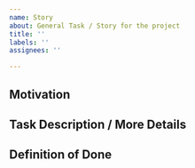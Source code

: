 ```yaml
---
name: Story
about: General Task / Story for the project
title: ''
labels: ''
assignees: ''

---
```


## Motivation

## Task Description / More Details

## Definition of Done
